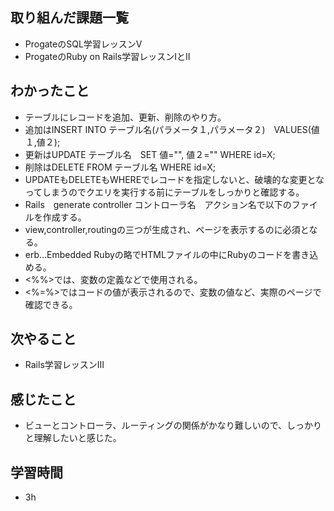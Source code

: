 ## 取り組んだ課題一覧
- ProgateのSQL学習レッスンⅤ
- ProgateのRuby on Rails学習レッスンⅠとⅡ
## わかったこと
- テーブルにレコードを追加、更新、削除のやり方。
- 追加はINSERT INTO テーブル名(パラメータ１,パラメータ２)　VALUES(値１,値２);
- 更新はUPDATE テーブル名　SET 値="", 値２="" WHERE id=X;
- 削除はDELETE FROM テーブル名 WHERE id=X;
- UPDATEもDELETEもWHEREでレコードを指定しないと、破壊的な変更となってしまうのでクエリを実行する前にテーブルをしっかりと確認する。
- Rails　generate controller コントローラ名　アクション名で以下のファイルを作成する。
- view,controller,routingの三つが生成され、ページを表示するのに必須となる。
- erb...Embedded Rubyの略でHTMLファイルの中にRubyのコードを書き込める。
- <%%>では、変数の定義などで使用される。
- <%=%>ではコードの値が表示されるので、変数の値など、実際のページで確認できる。
## 次やること
- Rails学習レッスンⅢ
## 感じたこと
- ビューとコントローラ、ルーティングの関係がかなり難しいので、しっかりと理解したいと感じた。
## 学習時間
- 3h
